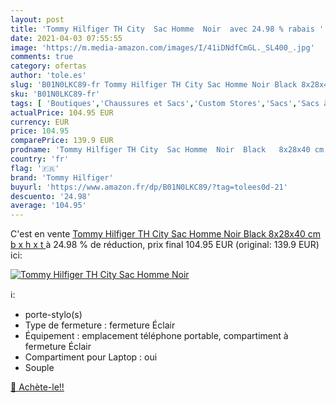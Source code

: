 ```yaml
---
layout: post
title: 'Tommy Hilfiger TH City  Sac Homme  Noir  avec 24.98 % rabais '
date: 2021-04-03 07:55:55
image: 'https://m.media-amazon.com/images/I/41iDNdfCmGL._SL400_.jpg'
comments: true
category: ofertas
author: 'tole.es'
slug: 'B01N0LKC89-fr Tommy Hilfiger TH City Sac Homme Noir Black 8x28x40 cm b x...'
sku: 'B01N0LKC89-fr'
tags: [ 'Boutiques','Chaussures et Sacs','Custom Stores','Sacs','Sacs à main homme','tommy hilfiger', ]
actualPrice: 104.95 EUR
currency: EUR
price: 104.95
comparePrice: 139.9 EUR
prodname: 'Tommy Hilfiger TH City  Sac Homme  Noir  Black   8x28x40 cm  b x h x t '
country: 'fr'
flag: '🇫🇷'
brand: 'Tommy Hilfiger'
buyurl: 'https://www.amazon.fr/dp/B01N0LKC89/?tag=tolees0d-21'
descuento: '24.98'
average: '104.95'
---
```


C'est en vente [Tommy Hilfiger TH City  Sac Homme  Noir  Black   8x28x40 cm  b x h x t ](https://www.amazon.fr/dp/B01N0LKC89/?tag=tolees0d-21)  à  24.98 % de réduction, prix final  104.95 EUR (original: 139.9 EUR) ici:

[![Tommy Hilfiger TH City  Sac Homme  Noir ](https://m.media-amazon.com/images/I/41iDNdfCmGL._SL400_.jpg)](https://www.amazon.fr/dp/B01N0LKC89/?tag=tolees0d-21)

ℹ️:

- porte-stylo(s)
- Type de fermeture : fermeture Éclair
- Équipement : emplacement téléphone portable, compartiment à fermeture Éclair
- Compartiment pour Laptop : oui
- Souple

[🛒 Achète-le!!](https://www.amazon.fr/dp/B01N0LKC89/?tag=tolees0d-21)
